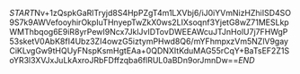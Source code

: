 $START$Nv+1zQspkGaRlTryjd8S4HpPZgT4m1LXVbj6/iJ0iYVmNizHZhiISD4SO9S7k9AWVefooyhirOkpIuTHnyepTwZkX0ws2LIXsoqnf3YjetG8wZ71MESLkpWMThbqog6E9iR8yrPewI9Ncx7JklJvIDTovDWEEAWcuJTJnHolU7j7FHWgP53sketV0AbK8fI4Ubz3ZI4owzG5iztymPHwd8Q6/mYFhmpxzVm5NZlV9gayCiKLvgGw9tHQUyFNspKsmHgtEAa+0QDNXItKduMAG55rCqY+BaTsEF2Z1SoYR3l3XVJxJuLkAxroJRbFDffzqba6flRUL0aBDn9orJmnDw==$END$